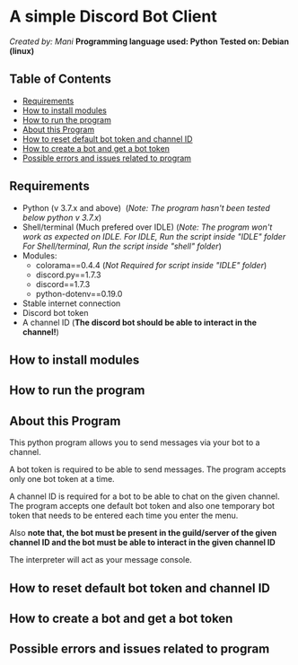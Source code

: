 # A simple Discord Bot Client
  
*Created by: Mani*
**Programming language used: Python**
**Tested on: Debian (linux)**

## Table of Contents

* [Requirements](#requirements)
* [How to install modules](#how-to-install-modules)
* [How to run the program](#how-to-run-the-program)
* [About this Program](#about-this-program)
* [How to reset default bot token and channel ID](#how-to-reset-default-bot-token-and-channel-id)
* [How to create a bot and get a bot token](#how-to-create-a-bot-and-get-a-bot-token)
* [Possible errors and issues related to program](#possible-errors-and-issues-related-to-program)


## Requirements

* Python (v 3.7.x and above) 
&nbsp;(*Note: The program hasn't been tested below python v 3.7.x*)
* Shell/terminal (Much prefered over IDLE)
    (*Note: The program won't work as expected on IDLE.* 
    *For IDLE, Run the script inside "IDLE" folder*
    *For Shell/terminal, Run the script inside "shell" folder*)
* Modules:
   * colorama==0.4.4  (*Not Required for script inside "IDLE" folder*)
   * discord.py==1.7.3
   * discord==1.7.3
   * python-dotenv==0.19.0
* Stable internet connection
* Discord bot token
* A channel ID (**The discord bot should be able to interact in the channel!**)

## How to install modules


## How to run the program

## About this Program

This python program allows you to send messages via your bot to a channel.

A bot token is required to be able to send messages. The program accepts only one bot token at a time. 

A channel ID is required for a bot to be able to chat on the given channel.
The program accepts one default bot token and also one temporary bot token that needs to be entered each time you enter the menu.

Also **note that, the bot must be present in the guild/server of the given channel ID and the bot must be able to interact in the given channel ID**

The interpreter will act as your message console.

## How to reset default bot token and channel ID

## How to create a bot and get a bot token


## Possible errors and issues related to program
